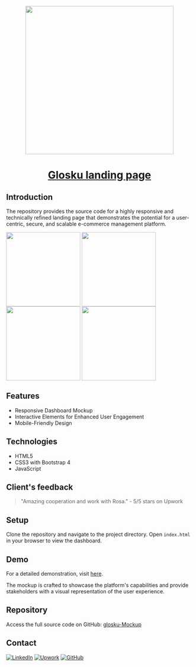 <p align="center">
  <a href="https://brooklyn-burger-web.vercel.app/">
    <img src='https://github.com/rosareyes/glosku/assets/63470281/08b3bb9a-4157-4b60-9616-50cb986c1f45' height='400px'>
    <h1 align="center">Glosku landing page</h1>
  </a>
</p>

## Introduction
The repository provides the source code for a highly responsive and technically refined landing page that demonstrates the potential for a user-centric, secure, and scalable e-commerce management platform.

<img align='center' src='https://github.com/rosareyes/glosku/assets/63470281/7e36e32b-4f2f-40fa-ba4a-493833da0d30' height='200px'>
<img align='center' src='https://github.com/rosareyes/glosku/assets/63470281/876d6689-ce37-4a1d-a16f-8d49038f24c3' height='200px'>
<img align='center' src='https://github.com/rosareyes/glosku/assets/63470281/77c46674-82c4-419f-8cde-8dd42db524de' height='200px'>
<img align='center' src='https://github.com/rosareyes/glosku/assets/63470281/d48a2fe0-ae9a-4b2d-bfed-e0f6a0dc7042' height='200px'>


## Features
- Responsive Dashboard Mockup
- Interactive Elements for Enhanced User Engagement
- Mobile-Friendly Design

## Technologies
- HTML5
- CSS3 with Bootstrap 4
- JavaScript

## Client's feedback
> "Amazing cooperation and work with Rosa." - 5/5 stars on Upwork

## Setup
Clone the repository and navigate to the project directory. Open `index.html` in your browser to view the dashboard.

## Demo
For a detailed demonstration, visit [here](https://glosku-project.netlify.app/).

The mockup is crafted to showcase the platform's capabilities and provide stakeholders with a visual representation of the user experience.

## Repository
Access the full source code on GitHub: [glosku-Mockup](https://github.com/rosareyes/glosku/)


## Contact
[![LinkedIn](https://img.shields.io/badge/linkedin-%230077B5.svg?style=for-the-badge&logo=linkedin&logoColor=white)](https://www.linkedin.com/in/rosaareyesc/)
[![Upwork](https://img.shields.io/badge/UpWork-6FDA44?style=for-the-badge&logo=Upwork&logoColor=white)](https://www.upwork.com/freelancers/~01bcf3b51bb38b47a8)
[![GitHub](https://img.shields.io/badge/github-%23121011.svg?style=for-the-badge&logo=github&logoColor=white)](https://github.com/rosareyes)
